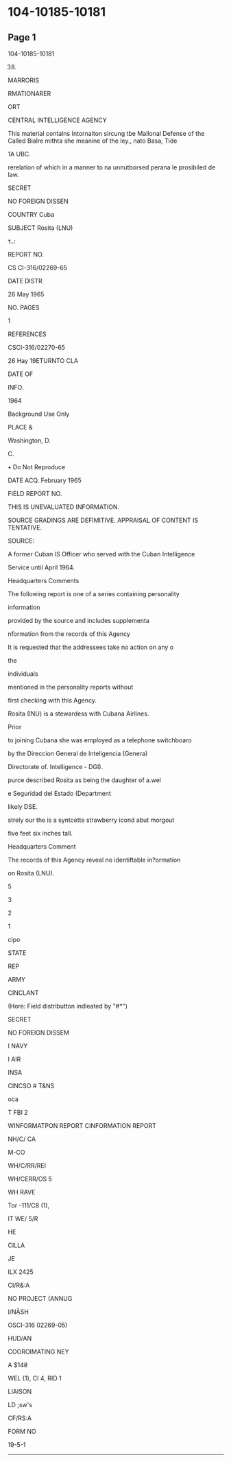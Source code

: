 # 104-10185-10181

## Page 1

104-10185-10181

38.

MARRORIS

RMATIONARER

ORT

CENTRAL INTELLIGENCE AGENCY

This material contalns Intornalton sircung tbe Mallonal Defense of the Called Bialre mithta she meanine of the ley., nato Basa, Tide

1A UBC.

rerelation of which in a manner to na unnutborsed perana le prosibiled de law.

SECRET

NO FOREIGN DISSEN

COUNTRY Cuba

SUBJECT Rosita (LNU)

т..:

REPORT NO.

CS CI-316/02269-65

DATE DISTR

26 May 1965

NO. PAGES

1

REFERENCES

CSCI-316/02270-65

26 Hay 19ETURNTO CLA

DATE OF

INFO.

1964

Background Use Only

PLACE &

Washington, D.

C.

• Do Not Reproduce

DATE ACQ. February 1965

FIELD REPORT NO.

THIS IS UNEVALUATED INFORMATION.

SOURCE GRADINGS ARE DEFIMITIVE. APPRAISAL OF CONTENT IS TENTATIVE.

SOURCE:

A former Cuban IS Officer who served with the Cuban Intelligence

Service until April 1964.

Headquarters Comments

The following report is one of a series containing personality

information

provided by the source and includes supplementa

nformation from the records of this Agency

It is requested that the addressees take no action on any o

the

individuals

mentioned in the personality reports without

first checking with this Agency.

Rosita (INU) is a stewardess with Cubana Airlines.

Prior

to joining Cubana she was employed as a telephone switchboaro

by the Direccion General de Inteligencia (Genera)

Directorate of. Intelligence - DGI).

purce described Rosita as being the daughter of a.wel

e Seguridad del Estado (Department

likely DSE.

strely our the is a syntcette strawberry icond abut morgout

five feet six inches tall.

Headquarters Comment

The records of this Agency reveal no identiftable in?ormation

on Rosita (LNU).

5

3

2

1

сіро

STATE

REP

ARMY

CINCLANT

(Hore: Field distributton indleated by "#*")

SECRET

NO FOREIGN DISSEM

I NAVY

I AIR

INSA

CINCSO # T&NS

oca

T FBI 2

WINFORMATPON REPORT CINFORMATION REPORT

NH/C/ CA

M-CO

WH/C/RR/REI

WH/CERR/OS 5

WH RAVE

Tor -111/C8 (1),

IT WE/ 5/R

HE

CILLA

JE

ILX 2425

CI/R&:A

NO PROJECT (ANNUG

I/NẶSH

OSCI-316 02269-05)

HUD/AN

COOROIMATING NEY

A $14₴

WEL (1), CI 4, RID 1

LIAISON

LD ;sw's

CF/RS:A

FORM NO

19-5-1

---

